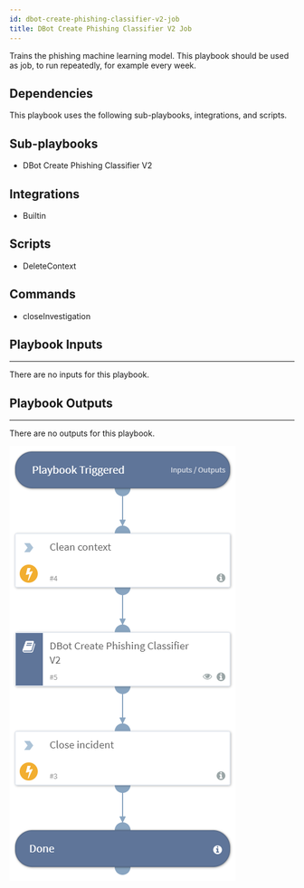 ```yaml
---
id: dbot-create-phishing-classifier-v2-job
title: DBot Create Phishing Classifier V2 Job
---
```


Trains the phishing machine learning model. This playbook should be used as job, to run repeatedly, for example every week. 

## Dependencies
This playbook uses the following sub-playbooks, integrations, and scripts.

## Sub-playbooks
* DBot Create Phishing Classifier V2

## Integrations
* Builtin

## Scripts
* DeleteContext

## Commands
* closeInvestigation

## Playbook Inputs
---
There are no inputs for this playbook.

## Playbook Outputs
---
There are no outputs for this playbook.

![DBot_Create_Phishing_Classifier_V2_Job](https://github.com/ElazarK/content-docs/blob/master/images/playbooks/DBot_Create_Phishing_Classifier_V2_Job.png)
